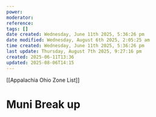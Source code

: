 ```yaml
---
power: 
moderator: 
reference: 
tags: []
date created: Wednesday, June 11th 2025, 5:36:26 pm
date modified: Wednesday, August 6th 2025, 2:05:25 am
time created: Wednesday, June 11th 2025, 5:36:26 pm
last update: Thursday, August 7th 2025, 9:27:16 pm
created: 2025-06-11T13:36
updated: 2025-08-06T14:15
---
```

[[Appalachia Ohio Zone List]]

# Muni Break up
